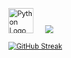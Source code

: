 <p align="left">
  <img src="https://upload.wikimedia.org/wikipedia/commons/c/c3/Python-logo-notext.svg" width="50" alt="Python Logo" />
  &nbsp;&nbsp;&nbsp;&nbsp;
  <img src="https://readme-typing-svg.demolab.com?lines=Founder;6+Years+Experience+in+Automation,+Dev+%26+Systems;Computer+Science+Professional;MS+in+CS+from+UCSC+🎓&width=650&height=45&font=Ubuntu&color=D8B7DD&pause=1000&size=20" />

</p>

[![GitHub Streak](https://streak-stats.demolab.com?user=ananyadd&theme=rose)](https://git.io/streak-stats)

